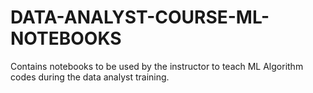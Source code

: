 # DATA-ANALYST-COURSE-ML-NOTEBOOKS

Contains notebooks to be used by the instructor to teach ML Algorithm codes during the data analyst training.
